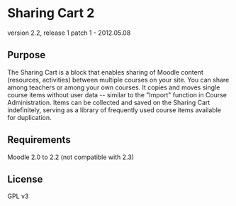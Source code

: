 Sharing Cart 2
==============

version 2.2, release 1 patch 1 - 2012.05.08


Purpose
-------

The Sharing Cart is a block that enables sharing of Moodle content
(resources, activities) between multiple courses on your site.
You can share among teachers or among your own courses.
It copies and moves single course items without user data
-- similar to the "Import" function in Course Administration.
Items can be collected and saved on the Sharing Cart indefinitely,
serving as a library of frequently used course items available for duplication.


Requirements
------------

Moodle 2.0 to 2.2 (not compatible with 2.3)


License
-------

GPL v3
